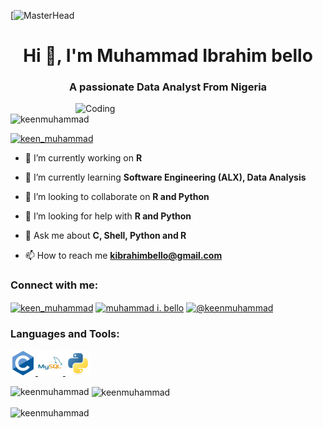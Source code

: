 [![MasterHead](https://cdn.vectorstock.com/i/1000x1000/69/63/robotics-programming-isometric-3d-banner-header-vector-24276963.webp)
<h1 align="center">Hi 👋, I'm Muhammad Ibrahim bello</h1>
<h3 align="center">A passionate Data Analyst From Nigeria</h3>
<img align="right" alt="Coding" width="400" src="https://tenor.com/bmGMU.gif">
<p align="left"> <img src="https://komarev.com/ghpvc/?username=keenmuhammad&label=Profile%20views&color=0e75b6&style=flat" alt="keenmuhammad" /> </p>

<p align="left"> <a href="https://twitter.com/keen_muhammad" target="blank"><img src="https://img.shields.io/twitter/follow/keen_muhammad?logo=twitter&style=for-the-badge" alt="keen_muhammad" /></a> </p>

- 🔭 I’m currently working on **R**

- 🌱 I’m currently learning **Software Engineering (ALX), Data Analysis**

- 👯 I’m looking to collaborate on **R and Python**

- 🤝 I’m looking for help with **R and Python**

- 💬 Ask me about **C, Shell, Python and R**

- 📫 How to reach me **kibrahimbello@gmail.com**

<h3 align="left">Connect with me:</h3>
<p align="left">
<a href="https://twitter.com/keen_muhammad" target="blank"><img align="center" src="https://raw.githubusercontent.com/rahuldkjain/github-profile-readme-generator/master/src/images/icons/Social/twitter.svg" alt="keen_muhammad" height="30" width="40" /></a>
<a href="https://fb.com/muhammad i. bello" target="blank"><img align="center" src="https://raw.githubusercontent.com/rahuldkjain/github-profile-readme-generator/master/src/images/icons/Social/facebook.svg" alt="muhammad i. bello" height="30" width="40" /></a>
<a href="https://instagram.com/@keenmuhammad" target="blank"><img align="center" src="https://raw.githubusercontent.com/rahuldkjain/github-profile-readme-generator/master/src/images/icons/Social/instagram.svg" alt="@keenmuhammad" height="30" width="40" /></a>
</p>

<h3 align="left">Languages and Tools:</h3>
<p align="left"> <a href="https://www.cprogramming.com/" target="_blank" rel="noreferrer"> <img src="https://raw.githubusercontent.com/devicons/devicon/master/icons/c/c-original.svg" alt="c" width="40" height="40"/> </a> <a href="https://www.mysql.com/" target="_blank" rel="noreferrer"> <img src="https://raw.githubusercontent.com/devicons/devicon/master/icons/mysql/mysql-original-wordmark.svg" alt="mysql" width="40" height="40"/> </a> <a href="https://www.python.org" target="_blank" rel="noreferrer"> <img src="https://raw.githubusercontent.com/devicons/devicon/master/icons/python/python-original.svg" alt="python" width="40" height="40"/> </a> </p>

<p><img align="left" src="https://github-readme-stats.vercel.app/api/top-langs?username=keenmuhammad&show_icons=true&locale=en&layout=compact" alt="keenmuhammad" /></p>

<p>&nbsp;<img align="center" src="https://github-readme-stats.vercel.app/api?username=keenmuhammad&show_icons=true&locale=en" alt="keenmuhammad" /></p>

<p><img align="center" src="https://github-readme-streak-stats.herokuapp.com/?user=keenmuhammad&" alt="keenmuhammad" /></p>
